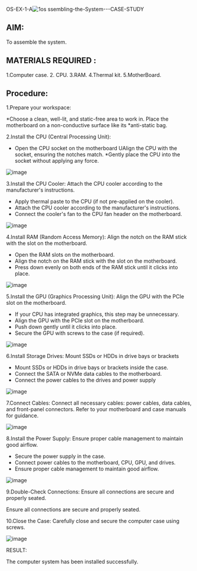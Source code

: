 
 OS-EX-1-A![1os](https://github.com/Thenmozhi-Palanisamy/OS-EX-1-Assembling-the-System---CASE-STUDY/assets/95198708/cd7c818a-7f15-4458-96d0-5d4d652746b4)
ssembling-the-System---CASE-STUDY

## AIM:
To assemble the system.

## MATERIALS REQUIRED :

1.Computer case.
2. CPU.
3.RAM.
4.Thermal kit.
5.MotherBoard.

## Procedure:

1.Prepare your workspace: 

*Choose a clean, well-lit, and static-free area to work in. Place the motherboard on a non-conductive surface like its *anti-static bag.

2.Install the CPU (Central Processing Unit): 

* Open the CPU socket on the motherboard
UAlign the CPU with the socket, ensuring the notches match.
*Gently place the CPU into the socket without applying any force.

![image](https://github.com/Thenmozhi-Palanisamy/OS-EX-1-Assembling-the-System---CASE-STUDY/assets/95198708/46c39f46-89cf-41a7-91ce-93326abe4afc)

3.Install the CPU Cooler: Attach the CPU cooler according to the manufacturer's instructions.

* Apply thermal paste to the CPU
(if not pre-applied on the cooler).
* Attach the CPU cooler according to the
manufacturer's instructions.
* Connect the cooler's fan to the CPU
fan header on the motherboard.

![image](https://github.com/Thenmozhi-Palanisamy/OS-EX-1-Assembling-the-System---CASE-STUDY/assets/95198708/419d6c97-913c-4d6a-9e84-473fb383b847)

4.Install RAM (Random Access Memory): Align the notch on the RAM stick with the slot on the motherboard.

* Open the RAM slots on
the motherboard.
* Align the notch on the RAM stick
with the slot on the motherboard.
* Press down evenly on both ends of
the RAM stick until it clicks into place.

![image](https://github.com/Thenmozhi-Palanisamy/OS-EX-1-Assembling-the-System---CASE-STUDY/assets/95198708/57a4758a-9962-49b6-8067-fe893690ed6e)

5.Install the GPU (Graphics Processing Unit): Align the GPU with the PCIe slot on the motherboard.

* If your CPU has integrated graphics, this
step may be unnecessary.
* Align the GPU with the PCIe slot
on the motherboard.
* Push down gently until it clicks into
place.
* Secure the GPU with screws to the case (if
required).

![image](https://github.com/Thenmozhi-Palanisamy/OS-EX-1-Assembling-the-System---CASE-STUDY/assets/95198708/9efacb84-9cc4-4d5b-9a88-30cea6c98134)

6.Install Storage Drives: Mount SSDs or HDDs in drive bays or brackets

* Mount SSDs or HDDs in drive bays or
brackets
inside the case.
* Connect the SATA or NVMe data cables to
the motherboard.
* Connect the power cables to the drives and
power supply

![image](https://github.com/Thenmozhi-Palanisamy/OS-EX-1-Assembling-the-System---CASE-STUDY/assets/95198708/86e6dce6-939c-469f-8e12-6108a7b2cb65)

7.Connect Cables:
Connect all necessary cables: power cables,
data cables, and front-panel connectors.
Refer to your motherboard and case manuals
for guidance.

![image](https://github.com/Thenmozhi-Palanisamy/OS-EX-1-Assembling-the-System---CASE-STUDY/assets/95198708/0f140442-84e8-4630-860b-0779d6bd60ea)


8.Install the Power Supply: Ensure proper cable management to maintain good airflow.

* Secure the power supply in the case.
* Connect power cables to the motherboard,
CPU, GPU, and drives.
* Ensure proper cable management to maintain
good airflow.

![image](https://github.com/Thenmozhi-Palanisamy/OS-EX-1-Assembling-the-System---CASE-STUDY/assets/95198708/61c5ee16-044e-435a-87ff-3b3440250b17)

9.Double-Check Connections: Ensure all connections are secure and properly seated.

Ensure all connections are secure and properly seated.

10.Close the Case: Carefully close and secure the computer case using screws.

![image](https://github.com/Thenmozhi-Palanisamy/OS-EX-1-Assembling-the-System---CASE-STUDY/assets/95198708/0503c288-f2c4-4724-a1bd-e5d24fa51598)

RESULT:

The computer system has been installed successfully.

